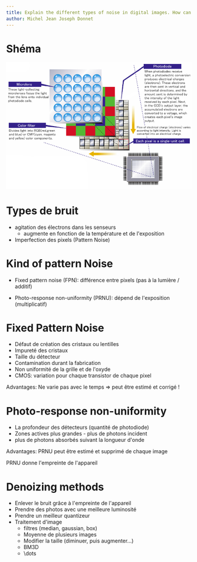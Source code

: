```yaml
---
title: Explain the different types of noise in digital images. How can one reduce the noise in digital images?
author: Michel Jean Joseph Donnet
---
```


# Shéma

![source: av.jpn.support.panasonic.com](./images/ccd_struct.png)

# Types de bruit

- agitation des électrons dans les senseurs
    * augmente en fonction de la température et de l'exposition
- Imperfection des pixels (Pattern Noise)

# Kind of pattern Noise

- Fixed pattern noise (FPN): différence entre pixels (pas à la lumière / additif)

- Photo-response non-uniformity (PRNU): dépend de l'exposition (multiplicatif)

# Fixed Pattern Noise

- Défaut de création des cristaux ou lentilles
- Impureté des cristaux
- Taille du détecteur
- Contamination durant la fabrication
- Non uniformité de la grille et de l'oxyde
- CMOS: variation pour chaque transistor de chaque pixel

Advantages: Ne varie pas avec le temps $\Rightarrow$ peut être estimé et corrigé !

# Photo-response non-uniformity

- La profondeur des détecteurs (quantité de photodiode)
- Zones actives plus grandes - plus de photons incident
- plus de photons absorbés suivant la longueur d'onde

Advantages: PRNU peut être estimé et supprimé de chaque image

PRNU donne l'empreinte de l'appareil
 
# Denoizing methods

- Enlever le bruit grâce à l'empreinte de l'appareil
- Prendre des photos avec une meilleure luminosité
- Prendre un meilleur quantizeur
- Traitement d'image
    - filtres (median, gaussian, box)
    - Moyenne de plusieurs images
    - Modifier la taille (diminuer, puis augmenter...)
    - BM3D
    - \dots
